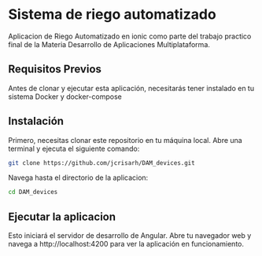 # Sistema de riego automatizado
Aplicacion de Riego Automatizado en ionic como parte del trabajo practico final de la Materia Desarrollo de Aplicaciones Multiplataforma.

## Requisitos Previos
Antes de clonar y ejecutar esta aplicación, necesitarás tener instalado en tu sistema Docker y docker-compose

## Instalación
Primero, necesitas clonar este repositorio en tu máquina local. Abre una terminal y ejecuta el siguiente comando:

```bash
git clone https://github.com/jcrisarh/DAM_devices.git

```
Navega hasta el directorio de la aplicacion: 

```bash
cd DAM_devices

```
## Ejecutar la aplicacion


Esto iniciará el servidor de desarrollo de Angular. Abre tu navegador web y navega a http://localhost:4200 para ver la aplicación en funcionamiento.
